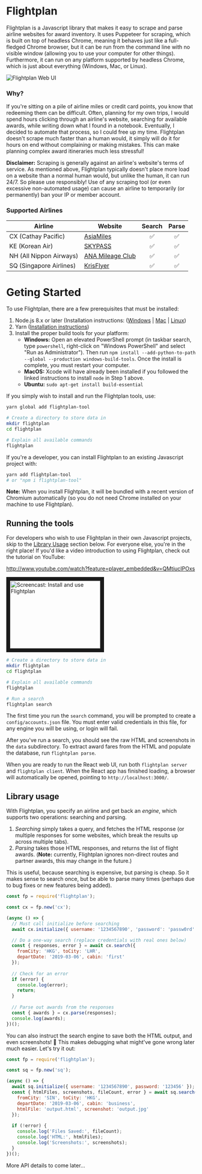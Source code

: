 # Flightplan

Flightplan is a Javascript library that makes it easy to scrape and parse airline websites for award inventory. It uses Puppeteer for scraping, which is built on top of headless Chrome, meaning it behaves just like a full-fledged Chrome browser, but it can be run from the command line with no visible window (allowing you to use your computer for other things). Furthermore, it can run on any platform supported by headless Chrome, which is just about everything (Windows, Mac, or Linux).

![Flightplan Web UI](https://media.giphy.com/media/3JOyfG4DUoh4bpqUvY/giphy.gif)

### Why?

If you're sitting on a pile of airline miles or credit card points, you know that redeeming them can be difficult. Often, planning for my own trips, I would spend hours clicking through an airline's website, searching for available awards, while writing down what I found in a notebook. Eventually, I decided to automate that process, so I could free up my time. Flightplan doesn't scrape much faster than a human would, it simply will do it for hours on end without complaining or making mistakes. This can make planning complex award itineraries much less stressful!

**Disclaimer:** Scraping is generally against an airline's website's terms of service. As mentioned above, Flightplan typically doesn't place more load on a website than a normal human would, but unlike the human, it can run 24/7. So please use responsibly! Use of any scraping tool (or even excessive non-automated usage) can cause an airline to temporarily (or permanently) ban your IP or member account.

### Supported Airlines

Airline                 | Website               | Search             | Parse
------------------------|-----------------------|:------------------:|:------------------:
CX (Cathay Pacific)     | [AsiaMiles][1]        | :white_check_mark: | :white_check_mark:
KE (Korean Air)         | [SKYPASS][2]          | :white_check_mark: | :white_check_mark:
NH (All Nippon Airways) | [ANA Mileage Club][3] | :white_check_mark: | :white_check_mark:
SQ (Singapore Airlines) | [KrisFlyer][4]        | :white_check_mark: | :white_check_mark:

[1]: https://www.asiamiles.com/
[2]: https://www.koreanair.com/global/en/skypass/
[3]: https://www.ana.co.jp/en/us/amc/
[4]: http://www.singaporeair.com/en_UK/us/ppsclub-krisflyer/

# Geting Started

To use Flightplan, there are a few prerequisites that must be installed:
1. Node.js 8.x or later (Installation instructions: ([Windows](http://blog.teamtreehouse.com/install-node-js-npm-windows) | [Mac](http://blog.teamtreehouse.com/install-node-js-npm-mac) | [Linux](http://blog.teamtreehouse.com/install-node-js-npm-linux))
2. Yarn ([Installation instructions](https://yarnpkg.com/lang/en/docs/install/#mac-stable))
3. Install the proper build tools for your platform:
   * **Windows:** Open an elevated PowerShell prompt (in taskbar search, type `powershell`, right-click on "Windows PowerShell" and select "Run as Administrator"). Then run `npm install --add-python-to-path --global --production windows-build-tools`. Once the install is complete, you must restart your computer.
   * **MacOS:** Xcode will have already been installed if you followed the linked instructions to install `node` in Step 1 above.
   * **Ubuntu:** `sudo apt-get install build-essential`

If you simply wish to install and run the Flightplan tools, use:

```bash
yarn global add flightplan-tool

# Create a directory to store data in
mkdir flightplan
cd flightplan

# Explain all available commands
flightplan
```

If you're a developer, you can install Flightplan to an existing Javascript project with:

```bash
yarn add flightplan-tool
# or "npm i flightplan-tool"
```

**Note:** When you install Flightplan, it will be bundled with a recent version of Chromium automatically (so you do not need Chrome installed on your machine to use Flightplan).

## Running the tools ##

For developers who wish to use Flightplan in their own Javascript projects, skip to the [Library Usage](#library-usage) section below. For everyone else, you're in the right place! If you'd like a video introduction to using Flightplan, check out the tutorial on YouTube:

http://www.youtube.com/watch?feature=player_embedded&v=QMtiucIPOxs

<a href="http://www.youtube.com/watch?feature=player_embedded&v=QMtiucIPOxs" target="_blank"><img src="http://img.youtube.com/vi/QMtiucIPOxs/0.jpg" 
alt="Screencast: Install and use Flightplan" width="240" height="180" border="10" /></a>

```bash
# Create a directory to store data in
mkdir flightplan
cd flightplan

# Explain all available commands
flightplan

# Run a search
flightplan search
```

The first time you run the `search` command, you will be prompted to create a `config/accounts.json` file. You must enter valid credentials in this file, for any engine you will be using, or login will fail.

After you've run a search, you should see the raw HTML and screenshots in the `data` subdirectory. To extract award fares from the HTML and populate the database, run `flightplan parse`.

When you are ready to run the React web UI, run both `flightplan server` and `flightplan client`. When the React app has finished loading, a browser will automatically be opened, pointing to `http://localhost:3000/`.

## Library usage ##

With Flightplan, you specify an airline and get back an *engine*, which supports two operations: searching and parsing.

1. *Searching* simply takes a query, and fetches the HTML response (or multiple responses for some websites, which break the results up across multiple tabs).
2. *Parsing* takes those HTML responses, and returns the list of flight awards. (**Note:** currently, Flightplan ignores non-direct routes and partner awards, this may change in the future.)

This is useful, because searching is expensive, but parsing is cheap. So it makes sense to search once, but be able to parse many times (perhaps due to bug fixes or new features being added).

```javascript
const fp = require('flightplan');

const cx = fp.new('cx');

(async () => {
  // Must call initialize before searching
  await cx.initialize({ username: '1234567890', 'password': 'passw0rd' });

  // Do a one-way search (replace credentials with real ones below)
  const { responses, error } = await cx.search({
    fromCity: 'HKG', toCity: 'LHR',
    departDate: '2019-03-06', cabin: 'first'
  });
  
  // Check for an error
  if (error) {
    console.log(error);
    return;
  }
  
  // Parse out awards from the responses
  const { awards } = cx.parse(responses);
  console.log(awards);
})();
```

You can also instruct the search engine to save both the HTML output, and even screenshots! :tada: This makes debugging what might've gone wrong later much easier. Let's try it out:

```javascript
const fp = require('flightplan');

const sq = fp.new('sq');

(async () => {
  await sq.initialize({ username: '1234567890', password: '123456' });
  const { htmlFiles, screenshots, fileCount, error } = await sq.search({
    fromCity: 'SIN', toCity: 'HKG',
    departDate: '2019-03-06', cabin: 'business',      
    htmlFile: 'output.html', screenshot: 'output.jpg'
  });
    
  if (!error) {
    console.log('Files Saved:', fileCount);
    console.log('HTML:', htmlFiles);
    console.log('Screenshots:', screenshots);
  }
})();
```

More API details to come later...
